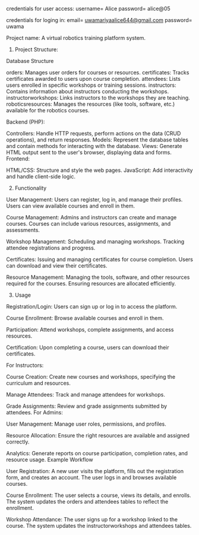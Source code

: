 credentials for user access: username= Alice 
                             password= alice@05

credentials for loging in: email= uwamariyaalice644@gmail.com
                           password= uwama

Project name: A virtual robotics training platform system.

1. Project Structure: 

Database Structure

orders: Manages user orders for courses or resources.
certificates: Tracks certificates awarded to users upon course completion.
attendees: Lists users enrolled in specific workshops or training sessions.
instructors: Contains information about instructors conducting the workshops.
instructorworkshops: Links instructors to the workshops they are teaching.
roboticsresources: Manages the resources (like tools, software, etc.) available for the robotics courses.

Backend (PHP):

Controllers: Handle HTTP requests, perform actions on the data (CRUD operations), and return responses.
Models: Represent the database tables and contain methods for interacting with the database.
Views: Generate HTML output sent to the user's browser, displaying data and forms.
Frontend:

HTML/CSS: Structure and style the web pages.
JavaScript: Add interactivity and handle client-side logic.

2. Functionality

User Management: Users can register, log in, and manage their profiles.
Users can view available courses and enroll in them.

Course Management: Admins and instructors can create and manage courses.
Courses can include various resources, assignments, and assessments.

Workshop Management: Scheduling and managing workshops.
Tracking attendee registrations and progress.

Certificates: Issuing and managing certificates for course completion.
Users can download and view their certificates.

Resource Management: Managing the tools, software, and other resources required for the courses.
Ensuring resources are allocated efficiently.

3. Usage

Registration/Login: Users can sign up or log in to access the platform.

Course Enrollment: Browse available courses and enroll in them.

Participation: Attend workshops, complete assignments, and access resources.

Certification: Upon completing a course, users can download their certificates.

For Instructors:

Course Creation: Create new courses and workshops, specifying the curriculum and resources.

Manage Attendees: Track and manage attendees for workshops.

Grade Assignments: Review and grade assignments submitted by attendees.
For Admins:

User Management: Manage user roles, permissions, and profiles.

Resource Allocation: Ensure the right resources are available and assigned correctly.

Analytics: Generate reports on course participation, completion rates, and resource usage.
Example Workflow

User Registration:
A new user visits the platform, fills out the registration form, and creates an account.
The user logs in and browses available courses.

Course Enrollment:
The user selects a course, views its details, and enrolls.
The system updates the orders and attendees tables to reflect the enrollment.

Workshop Attendance:
The user signs up for a workshop linked to the course.
The system updates the instructorworkshops and attendees tables.




